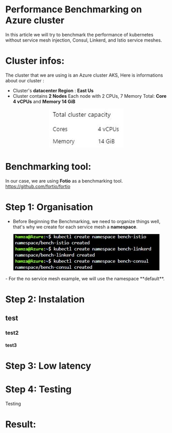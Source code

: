 # Performance Benchmarking on Azure cluster

In this article we will try to benchmark the performance of kubernetes without service mesh injection, Consul, Linkerd, and Istio service meshes.

# Cluster infos:
The cluster that we are using is an Azure cluster AKS, Here is informations about our cluster :
- Cluster's **datacenter Region** : **East Us**
- Cluster contains **2 Nodes**
  Each node with 2 CPUs, 7 Memory
  Total: **Core 4 vCPUs** and **Memory 14 GiB**

<p align="center">
<img src="docs/img/cluster-capacity.JPG"/>
</p>
  
# Benchmarking tool:
In our case, we are using **Fotio** as a benchmarking tool.
https://github.com/fortio/fortio

# Step 1: Organisation
- Before Beginning the Benchmarking, we need to organize things well, that's why we create for each service mesh a **namespace**.
<p align="center">
<img src="docs/img/namespaces.JPG"/>
</p>
- For the no service mesh example, we will use the namespace **default**.

# Step 2: Instalation
## test
### test2
#### test3



# Step 3: Low latency


# Step 4: Testing
Testing

# Result: